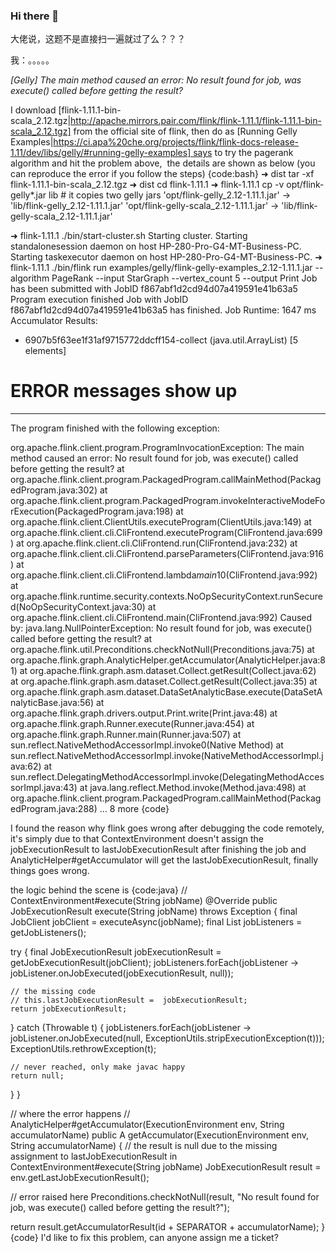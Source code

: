 ### Hi there 👋

<!--
**jsycdut/jsycdut** is a ✨ _special_ ✨ repository because its `README.md` (this file) appears on your GitHub profile.

Here are some ideas to get you started:

- 🔭 I’m currently working on ...
- 🌱 I’m currently learning ...
- 👯 I’m looking to collaborate on ...
- 🤔 I’m looking for help with ...
- 💬 Ask me about ...
- 📫 How to reach me: ...
- 😄 Pronouns: ...
- ⚡ Fun fact: ...
-->
大佬说，这题不是直接扫一遍就过了么？？？

我：。。。。。


*[_Gelly_]* *The main method caused an error: No result found for job, was execute() called before getting the result?*

I download [flink-1.11.1-bin-scala_2.12.tgz|http://apache.mirrors.pair.com/flink/flink-1.11.1/flink-1.11.1-bin-scala_2.12.tgz] from the official site of flink, then do as [Running Gelly Examples|https://ci.apa%20che.org/projects/flink/flink-docs-release-1.11/dev/libs/gelly/#running-gelly-examples] says to try the pagerank algorithm and hit the problem above,  the details are shown as below (you can reproduce the error if you follow the steps)
{code:bash}
➜ dist tar -xf flink-1.11.1-bin-scala_2.12.tgz
➜ dist cd flink-1.11.1
➜  flink-1.11.1 cp -v opt/flink-gelly*.jar lib  # it copies two gelly jars
'opt/flink-gelly_2.12-1.11.1.jar' -> 'lib/flink-gelly_2.12-1.11.1.jar'
'opt/flink-gelly-scala_2.12-1.11.1.jar' -> 'lib/flink-gelly-scala_2.12-1.11.1.jar'

 ➜ flink-1.11.1 ./bin/start-cluster.sh
 Starting cluster.
 Starting standalonesession daemon on host HP-280-Pro-G4-MT-Business-PC.
 Starting taskexecutor daemon on host HP-280-Pro-G4-MT-Business-PC.
 ➜ flink-1.11.1 ./bin/flink run examples/gelly/flink-gelly-examples_2.12-1.11.1.jar --algorithm PageRank --input StarGraph --vertex_count 5 --output Print
 Job has been submitted with JobID f867abf1d2cd94d07a419591e41b63a5
 Program execution finished
 Job with JobID f867abf1d2cd94d07a419591e41b63a5 has finished.
 Job Runtime: 1647 ms
 Accumulator Results:
 - 6907b5f63ee1f31af9715772ddcff154-collect (java.util.ArrayList) [5 elements]

 # ERROR messages show up 
 ------------------------------------------------------------
 The program finished with the following exception:

org.apache.flink.client.program.ProgramInvocationException: The main method caused an error: No result found for job, was execute() called before getting the result?
 at org.apache.flink.client.program.PackagedProgram.callMainMethod(PackagedProgram.java:302)
 at org.apache.flink.client.program.PackagedProgram.invokeInteractiveModeForExecution(PackagedProgram.java:198)
 at org.apache.flink.client.ClientUtils.executeProgram(ClientUtils.java:149)
 at org.apache.flink.client.cli.CliFrontend.executeProgram(CliFrontend.java:699)
 at org.apache.flink.client.cli.CliFrontend.run(CliFrontend.java:232)
 at org.apache.flink.client.cli.CliFrontend.parseParameters(CliFrontend.java:916)
 at org.apache.flink.client.cli.CliFrontend.lambda$main$10(CliFrontend.java:992)
 at org.apache.flink.runtime.security.contexts.NoOpSecurityContext.runSecured(NoOpSecurityContext.java:30)
 at org.apache.flink.client.cli.CliFrontend.main(CliFrontend.java:992)
 Caused by: java.lang.NullPointerException: No result found for job, was execute() called before getting the result?
 at org.apache.flink.util.Preconditions.checkNotNull(Preconditions.java:75)
 at org.apache.flink.graph.AnalyticHelper.getAccumulator(AnalyticHelper.java:81)
 at org.apache.flink.graph.asm.dataset.Collect.getResult(Collect.java:62)
 at org.apache.flink.graph.asm.dataset.Collect.getResult(Collect.java:35)
 at org.apache.flink.graph.asm.dataset.DataSetAnalyticBase.execute(DataSetAnalyticBase.java:56)
 at org.apache.flink.graph.drivers.output.Print.write(Print.java:48)
 at org.apache.flink.graph.Runner.execute(Runner.java:454)
 at org.apache.flink.graph.Runner.main(Runner.java:507)
 at sun.reflect.NativeMethodAccessorImpl.invoke0(Native Method)
 at sun.reflect.NativeMethodAccessorImpl.invoke(NativeMethodAccessorImpl.java:62)
 at sun.reflect.DelegatingMethodAccessorImpl.invoke(DelegatingMethodAccessorImpl.java:43)
 at java.lang.reflect.Method.invoke(Method.java:498)
 at org.apache.flink.client.program.PackagedProgram.callMainMethod(PackagedProgram.java:288)
 ... 8 more
{code}
 

I found the reason why flink goes wrong after debugging the code remotely, it's simply due to that ContextEnvironment doesn't assign the jobExecutionResult to lastJobExecutionResult after finishing the job and AnalyticHelper#getAccumulator will get the lastJobExecutionResult, finally things goes wrong.

the logic behind the scene is
{code:java}
// ContextEnvironment#execute(String jobName)
@Override
public JobExecutionResult execute(String jobName) throws Exception {
  final JobClient jobClient = executeAsync(jobName);
  final List<JobListener> jobListeners = getJobListeners();

  try {
    final JobExecutionResult  jobExecutionResult = getJobExecutionResult(jobClient);
    jobListeners.forEach(jobListener ->
    jobListener.onJobExecuted(jobExecutionResult, null));

    // the missing code
    // this.lastJobExecutionResult =  jobExecutionResult;
    return jobExecutionResult;
  } catch (Throwable t) {
    jobListeners.forEach(jobListener ->
        jobListener.onJobExecuted(null, ExceptionUtils.stripExecutionException(t)));
    ExceptionUtils.rethrowException(t);

    // never reached, only make javac happy
    return null;
  }
}

// where the error happens 
// AnalyticHelper#getAccumulator(ExecutionEnvironment env, String accumulatorName)
public <A> A getAccumulator(ExecutionEnvironment env, String accumulatorName) {
  // the result is null due to the missing assignment to lastJobExecutionResult in ContextEnvironment#execute(String jobName)
  JobExecutionResult result = env.getLastJobExecutionResult();

  // error raised here
  Preconditions.checkNotNull(result, "No result found for job, was execute() called before getting the result?");

  return result.getAccumulatorResult(id + SEPARATOR + accumulatorName);
}
{code}
I'd like to fix this problem, can anyone assign me a ticket?

 
